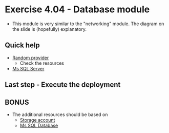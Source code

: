 # Exercise 4.04 - Database module

- This module is very similar to the "networking" module. The diagram on the slide is (hopefully) explanatory.

## Quick help

- [Random provider](https://registry.terraform.io/providers/hashicorp/random/latest/docs)
  - Check the resources
- [Ms SQL Server](https://registry.terraform.io/providers/hashicorp/azurerm/latest/docs/resources/sql_server)

## Last step - Execute the deployment

## BONUS

- The additional resources should be based on
  - [Storage account](https://registry.terraform.io/providers/hashicorp/azurerm/latest/docs/resources/storage_account)
  - [Ms SQL Database](https://registry.terraform.io/providers/hashicorp/azurerm/latest/docs/resources/mysql_database)
